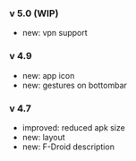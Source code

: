 ### v 5.0 (WIP)
- new: vpn support

### v 4.9
- new: app icon
- new: gestures on bottombar

### v 4.7
- improved: reduced apk size
- new: layout
- new: F-Droid description